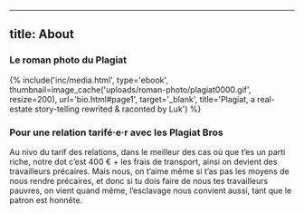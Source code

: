 ----
title: About
----


### Le roman photo du Plagiat

{% include('inc/media.html', type='ebook', thumbnail=image_cache('uploads/roman-photo/plagiat0000.gif', resize=200), url='bio.html#page1', target='_blank', title='Plagiat, a real-estate story-telling rewrited & raconted by Luk') %}



### Pour une relation tarifé·e·r avec les Plagiat Bros

Au nivo du tarif des relations, dans le meilleur des cas où que t’es un parti riche, notre dot c’est 400 € + les frais de transport, ainsi on devient des travailleurs précaires. Mais nous, on t’aime même si t’as pas les moyens de nous rendre précaires, et donc si tu dois faire de nous tes travailleurs pauvres, on vient quand même, l’esclavage nous convient aussi, tant que le patron est honnête.
